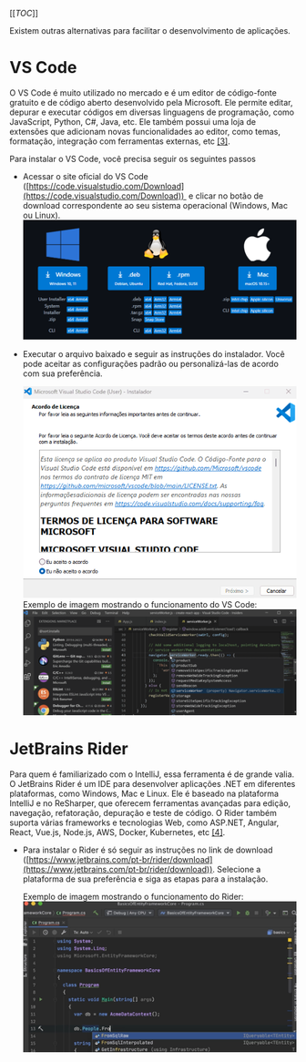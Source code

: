 [[_TOC_]]
      
Existem outras alternativas para facilitar o desenvolvimento de aplicações.

# VS Code
      
O VS Code é muito utilizado no mercado e é um editor de código-fonte gratuito e de código aberto desenvolvido pela Microsoft. Ele permite editar, depurar e executar códigos em diversas linguagens de programação, como JavaScript, Python, C#, Java, etc. Ele também possui uma loja de extensões que adicionam novas funcionalidades ao editor, como temas, formatação, integração com ferramentas externas, etc [[3]](/Advanced-Business-Development-with-.NET/1º-Semestre/Aula-02-%2D-IDE-Visual-Studio,-Primeiro-Programa-em-Csharp/Referências).

Para instalar o VS Code, você precisa seguir os seguintes passos
- Acessar o site oficial do VS Code ([https://code.visualstudio.com/Download](https://code.visualstudio.com/Download))  e clicar no botão de download correspondente ao seu sistema operacional (Windows, Mac ou Linux).
  ![image.png](/.attachments/image-e3266085-7e66-499a-b3be-eb9714becc12.png)
    
- Executar o arquivo baixado e seguir as instruções do instalador. Você pode aceitar as configurações padrão ou personalizá-las de acordo com sua preferência.

  ![animacao.gif](/.attachments/animacao-246ccb80-8146-4042-89ca-71e0cfd299e4.gif)
  Exemplo de imagem mostrando o funcionamento do VS Code:
  ![image.png](/.attachments/image-e10b0257-cd6b-4dd2-87a0-4091b478ad3f.png)

# JetBrains Rider

      
Para quem é familiarizado com o IntelliJ, essa ferramenta é de grande valia. O JetBrains Rider é um IDE para desenvolver aplicações .NET em diferentes plataformas, como Windows, Mac e Linux. Ele é baseado na plataforma IntelliJ e no ReSharper, que oferecem ferramentas avançadas para edição, navegação, refatoração, depuração e teste de código. O Rider também suporta várias frameworks e tecnologias Web, como ASP.NET, Angular, React, Vue.js, Node.js, AWS, Docker, Kubernetes, etc [[4]](/Advanced-Business-Development-with-.NET/1º-Semestre/Aula-02-%2D-IDE-Visual-Studio,-Primeiro-Programa-em-Csharp/Referências).

- Para instalar o Rider é só seguir as instruções no link de download ([https://www.jetbrains.com/pt-br/rider/download](https://www.jetbrains.com/pt-br/rider/download)). Selecione a plataforma de sua preferência e siga as etapas para a instalação.

  Exemplo de imagem mostrando o funcionamento do Rider:
  ![image.png](/.attachments/image-bdc56ad8-3e45-4cea-b6ba-5d3f00e1b6ce.png)